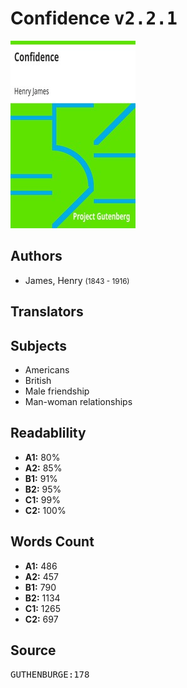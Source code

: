 # Confidence <kbd>v2.2.1</kbd>

![](./cover.medium.jpg "")

## Authors


 - James, Henry <small>(1843 - 1916)</small>

## Translators



## Subjects


 - Americans
 - British
 - Male friendship
 - Man-woman relationships

## Readablility


 - **A1:** 80%
 - **A2:** 85%
 - **B1:** 91%
 - **B2:** 95%
 - **C1:** 99%
 - **C2:** 100%

## Words Count


 - **A1:** 486
 - **A2:** 457
 - **B1:** 790
 - **B2:** 1134
 - **C1:** 1265
 - **C2:** 697

## Source


<kbd>GUTHENBURGE:178</kbd>
